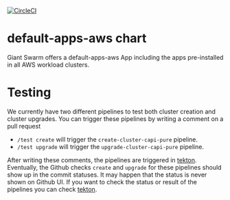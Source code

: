 [![CircleCI](https://circleci.com/gh/giantswarm/default-apps-openstack.svg?style=shield)](https://circleci.com/gh/giantswarm/default-apps-openstack)

# default-apps-aws chart

Giant Swarm offers a default-apps-aws App including the apps pre-installed in all AWS workload clusters.

# Testing

We currently have two different pipelines to test both cluster creation and cluster upgrades. You can trigger these pipelines by writing a comment on a pull request
- `/test create` will trigger the `create-cluster-capi-pure` pipeline.
- `/test upgrade` will trigger the `upgrade-cluster-capi-pure` pipeline.

After writing these comments, the pipelines are triggered in [tekton](https://tekton.giantswarm.io). Eventually, the Github checks `create` and `upgrade` for these pipelines should show up in the commit statuses.
It may happen that the status is never shown on Github UI. If you want to check the status or result of the pipelines you can check [tekton](https://tekton.giantswarm.io/#/pipelineruns).
